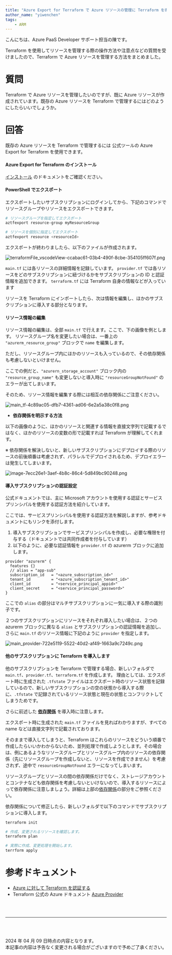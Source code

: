 ```yaml
---
title: "Azure Export for Terraform で Azure リソースの管理に Terraform を導入する"
author_name: "yiwenchen"
tags:
    - ARM
---
```


こんにちは、Azure PaaS Developer サポート担当の陳です。

Terraform を使用してリソースを管理する際の操作方法や注意点などの質問を受けましたので、Terraform で Azure リソースを管理する方法をまとめました。 

# 質問
Terraform で Azure リソースを管理したいのですが、既に Azure リソースが作成されています。既存の Azure リソースを Terraform で管理するにはどのようにしたらいいでしょうか。

# 回答
既存の Azure リソースを Terraform で管理するには 公式ツールの Azure Export for Terraform を使用できます。

#### Azure Export for Terraform のインストール
[インストール](https://learn.microsoft.com/ja-jp/azure/developer/terraform/azure-export-for-terraform/export-terraform-overview#installation) のドキュメントをご確認ください。

#### PowerShell でエクスポート
エクスポートしたいサブスクリプションにログインしてから、下記のコマンドでリソースグループやリソースをエクスポートできます。

```powershell
# リソースグループを指定してエクスポート
aztfexport resource-group myResourceGroup

# リソースを個別に指定してエクスポート
aztfexport resource <resourceId>
```

エクスポートが終わりましたら、以下のファイルが作成されます。

![terraformFile_vscodeView-ccabac61-03b4-490f-8cbe-354105ff607f.png]({{site.baseurl}}/media/2024/04/terraformFile_vscodeView-ccabac61-03b4-490f-8cbe-354105ff607f.png)

`main.tf` には各リソースの詳細情報を記録しています。
`provider.tf` では各リソースをどのサブスクリプションに紐づけるかをサブスクリプションの ID と認証情報を追加できます。
`terraform.tf` には Terraform 自身の情報などが入っています

リソースを Terraform にインポートしたら、次は情報を編集し、ほかのサブスクリプションに導入する部分となります。

#### リソース情報の編集

リソース情報の編集は、全部 `main.tf` で行えます。ここで、下の画像を例とします。
リソースグループ名を変更したい場合は、一番上の `"azurerm_resource_group"` ブロックで `name` を編集します。

ただし、リソースグループ内にほかのリソースも入っているので、その依存関係も考慮しないといけません。

ここでの例だと、`"azurern_storage_account"` ブロック内の `"resource_group_name"` も変更しないと導入時に `"resourceGroupNotFound"` のエラーが出てしまいます。

そのため、リソース情報を編集する際には相互の依存関係にご注意ください。

![main_tf-4c89ac05-dfb7-4361-ad06-6e2a5a38c0f8.png]({{site.baseurl}}/media/2024/04/main_tf-4c89ac05-dfb7-4361-ad06-6e2a5a38c0f8.png)

- **依存関係を明示する方法**<a id="dependency"></a>

以下の画像のように、ほかのリソースと関連する情報を直接文字列で記載するではなく、ほかのリソースの変数の形で記載すれば Terraform が理解してくれます。

※ 依存関係を解決しないと、新しいサブスクリプションにデプロイする際のリソースの前後順番は考慮されず、パラレルでデプロイされるため、デプロイエラーは発生してしまいます。

![image-7ecc26e1-3aef-4b8c-86c4-5d849bc90248.png]({{site.baseurl}}/media/2024/04/image-7ecc26e1-3aef-4b8c-86c4-5d849bc90248.png)

#### 導入サブスクリプションの認証設定

公式ドキュメントでは、主に Microsoft アカウントを使用する認証とサービスプリンシパルを使用する認証方法を紹介しています。

ここでは、サービスプリンシパルを使用する認証方法を解説しますが、参考ドキュメントにもリンクを添付します。

1. 導入サブスクリプションでサービスプリンシパルを作成し、必要な権限を付与する（ドキュメントでは共同作成者を付与しています）
2. 以下のように、必要な認証情報を `provider.tf` の azurerm ブロックに追加します。

```
provider "azurerm" {
  features {}
  // alias = "app-sub"
  subscription_id   = "<azure_subscription_id>"
  tenant_id         = "<azure_subscription_tenant_id>"
  client_id         = "<service_principal_appid>"
  client_secret     = "<service_principal_password>"
}

```

ここでの `alias` の部分はマルチサブスクリプションに一気に導入する際の識別子です。

２つのサブスクリプションにリソースをそれぞれ導入したい場合は、２つの azurerm ブロックに異なる `alias` とサブスクリプションの認証情報を追加し、さらに `main.tf` のリソース情報に下記のように `provider` を指定します。

![main_provider-722e5119-5522-40d2-af49-1663a9c7249c.png]({{site.baseurl}}/media/2024/04/main_provider-722e5119-5522-40d2-af49-1663a9c7249c.png)

#### 他のサブスクリプションに Terraform を導入します

他のサブスクリプションを Terraform で管理する場合、新しいフォルダで `main.tf`、`provider.tf`、`terraform.tf` を作成します。
理由としては、エクスポート時に生成された `.tfstate` ファイルはエクスポート時のリソース状態を記録しているので、新しいサブスクリプションの空の状態から導入する際に、`.tfstate` で記録されているリソース状態と現在の状態とコンフリクトしてしまうためです。

さらに前述した [**依存関係**](#dependency) を導入時に注意します。

エクスポート時に生成された `main.tf` ファイルを見ればわかりますが、すべての name などは直接文字列で記載されております。

そのままで導入してしまうと、Terraform はこれらのリソースをどういう順番で作成したらいいかわからないため、並列処理で作成しようとします。その場合は、例にあるようなリソースグループとリソースグループ内のリソースの依存関係（先にリソースグループを作成しないと、リソースを作成できません）を考慮されず、途中で `resourceGroupNotFound` エラーになってしまいます。

リソースグループとリソースの間の依存関係だけでなく、ストレージアカウントとコンテナなども依存関係を考慮しないといけないので、導入するリソースによって依存関係に注意しましょう。詳細は上部の[依存関係](#dependency)の部分をご参照ください。


依存関係について修正したら、新しいフォルダで以下のコマンドでサブスクリプションに導入します。

```powershell
terraform init

# 作成、変更されるリソースを確認します。
terraform plan

# 実際に作成、変更処理を開始します。
terrform apply
```

# 参考ドキュメント
- [Azure に対して Terraform を認証する](https://learn.microsoft.com/ja-jp/azure/developer/terraform/get-started-cloud-shell-powershell?tabs=bash#5-authenticate-terraform-to-azure)
- Terraform 公式の Azure ドキュメント [Azure Provider](https://registry.terraform.io/providers/hashicorp/azurerm/latest/docs)

<br>
<br>

---

<br>
<br>

2024 年 04 月 09 日時点の内容となります。<br>
本記事の内容は予告なく変更される場合がございますので予めご了承ください。

<br>
<br>